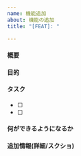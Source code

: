 ```yaml
---
name: 機能追加
about: 機能の追加
title: "[FEAT]: "

---
```


#### 概要



#### 目的


#### タスク

- [ ]
- [ ]

#### 何ができるようになるか



#### 追加情報(詳細/スクショ)
